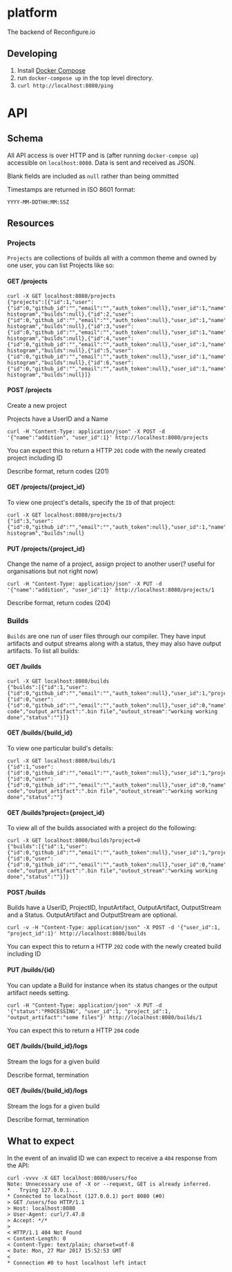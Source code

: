 # platform
The backend of Reconfigure.io

## Developing

1. Install [Docker Compose](https://docs.docker.com/compose/overview/)
2. run `docker-compose up` in the top level directory.
3. `curl http://localhost:8080/ping`

# API

## Schema

All API access is over HTTP and is (after running `docker-compse up`) accessible on `localhost:8080`. Data is sent and received as JSON.

Blank fields are included as `null` rather than being ommitted

Timestamps are returned in ISO 8601 format:
```
YYYY-MM-DDTHH:MM:SSZ
```

## Resources

### Projects
`Projects` are collections of builds all with a common theme and owned by one user, you can list Projects like so:

#### GET /projects

```
curl -X GET localhost:8080/projects
{"projects":[{"id":1,"user":{"id":0,"github_id":"","email":"","auth_token":null},"user_id":1,"name":"parallel-histogram","builds":null},{"id":2,"user":{"id":0,"github_id":"","email":"","auth_token":null},"user_id":1,"name":"parallel-histogram","builds":null},{"id":3,"user":{"id":0,"github_id":"","email":"","auth_token":null},"user_id":1,"name":"parallel-histogram","builds":null},{"id":4,"user":{"id":0,"github_id":"","email":"","auth_token":null},"user_id":1,"name":"parallel-histogram","builds":null},{"id":5,"user":{"id":0,"github_id":"","email":"","auth_token":null},"user_id":1,"name":"parallel-histogram","builds":null},{"id":6,"user":{"id":0,"github_id":"","email":"","auth_token":null},"user_id":1,"name":"parallel-histogram","builds":null}]}
```

#### POST /projects

Create a new project

Projects have a UserID and a Name

```
curl -H "Content-Type: application/json" -X POST -d '{"name":"addition", "user_id":1}' http://localhost:8080/projects
```

You can expect this to return a HTTP `201` code with the newly created project including ID

<TODO> Describe format, return codes (201)

#### GET /projects/{project_id}

To view one project's details, specify the `ID` of that project:
```
curl -X GET localhost:8080/projects/3
{"id":3,"user":{"id":0,"github_id":"","email":"","auth_token":null},"user_id":1,"name":"parallel-histogram","builds":null}
```

#### PUT /projects/{project_id}

Change the name of a project, assign project to another user(? useful for organisations but not right now)

```
curl -H "Content-Type: application/json" -X PUT -d '{"name":"addition", "user_id":1}' http://localhost:8080/projects/1
```
<TODO> Describe format, return codes (204)

### Builds
`Builds` are one run of user files through our compiler. They have input artifacts and output streams along with a status, they may also have output artifacts. To list all builds:

#### GET /builds

```
curl -X GET localhost:8080/builds
{"builds":[{"id":1,"user":{"id":0,"github_id":"","email":"","auth_token":null},"user_id":1,"project":{"id":0,"user":{"id":0,"github_id":"","email":"","auth_token":null},"user_id":0,"name":"","builds":null},"project_id":0,"input_artifact":"golang code","output_artifact":".bin file","outout_stream":"working working done","status":""}]}

```

#### GET /builds/{build_id}

To view one particular build's details:

```
curl -X GET localhost:8080/builds/1
{"id":1,"user":{"id":0,"github_id":"","email":"","auth_token":null},"user_id":1,"project":{"id":0,"user":{"id":0,"github_id":"","email":"","auth_token":null},"user_id":0,"name":"","builds":null},"project_id":0,"input_artifact":"golang code","output_artifact":".bin file","outout_stream":"working working done","status":""}
```

#### GET /builds?project={project_id}

To view all of the builds associated with a project do the following:
```
curl -X GET localhost:8080/builds?project=0
{"builds":[{"id":1,"user":{"id":0,"github_id":"","email":"","auth_token":null},"user_id":1,"project":{"id":0,"user":{"id":0,"github_id":"","email":"","auth_token":null},"user_id":0,"name":"","builds":null},"project_id":0,"input_artifact":"golang code","output_artifact":".bin file","outout_stream":"working working done","status":""}]}
```

#### POST /builds

Builds have a UserID, ProjectID, InputArtifact, OutputArtifact, OutputStream and a Status. OutputArtifact and OutputStream are optional.

```
curl -v -H "Content-Type: application/json" -X POST -d '{"user_id":1, "project_id":1}' http://localhost:8080/builds
```

You can expect this to return a HTTP `202` code with the newly created build including ID

#### PUT /builds/{id}

You can update a Build for instance when its status changes or the output artifact needs setting.

```
curl -H "Content-Type: application/json" -X PUT -d '{"status":"PROCESSING", "user_id":1, "project_id":1, "output_artifact":"some files"}' http://localhost:8080/builds/1
```
You can expect this to return a HTTP `204` code

#### GET /builds/{build_id}/logs

Stream the logs for a given build

<TODO> Describe format, termination

#### GET /builds/{build_id}/logs

Stream the logs for a given build

<TODO> Describe format, termination

## What to expect
In the event of an invalid ID we can expect to receive a `404` response from the API:

```
curl -vvvv -X GET localhost:8080/users/foo
Note: Unnecessary use of -X or --request, GET is already inferred.
*   Trying 127.0.0.1...
* Connected to localhost (127.0.0.1) port 8080 (#0)
> GET /users/foo HTTP/1.1
> Host: localhost:8080
> User-Agent: curl/7.47.0
> Accept: */*
>
< HTTP/1.1 404 Not Found
< Content-Length: 0
< Content-Type: text/plain; charset=utf-8
< Date: Mon, 27 Mar 2017 15:52:53 GMT
<
* Connection #0 to host localhost left intact
```
